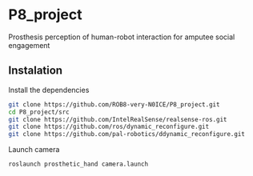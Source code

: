 # P8_project
Prosthesis perception of human-robot interaction for amputee social engagement

## Instalation
Install the dependencies
```sh
git clone https://github.com/ROB8-very-N0ICE/P8_project.git
cd P8_project/src
git clone https://github.com/IntelRealSense/realsense-ros.git
git clone https://github.com/ros/dynamic_reconfigure.git
git clone https://github.com/pal-robotics/ddynamic_reconfigure.git
```

Launch camera
```
roslaunch prosthetic_hand camera.launch
```

